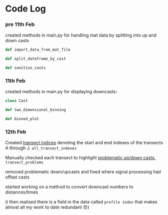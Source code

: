 # Code Log
### pre 11th Feb
created methods in main.py for handling mat data by splitting into up and down casts
```python
def import_data_from_mat_file

def split_dataframe_by_cast

def sanitise_casts
```
### 11th Feb
created methods in main.py for displaying downcasts:
```python
class Cast

def two_dimensional_binning

def binned_plot
``` 

### 12th Feb

Created [transect indices](Louis/transect_information.py) denoting the start and end indexes of the transects A through J. `all_transect_indexes`

Manually checked each transect to highlight [problematic up/down casts.](Louis/transect_information.py) `transect_problems`

removed problematic down/upcasts and fixed where signal processing had offset casts

started working on a method to convert downcast numbers to distances/times

(i then realised there is a field in the data called `profile index` that makes almost all my work to date redundant 😠)